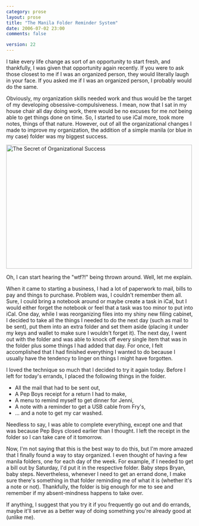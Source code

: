 ```yaml
---
category: prose
layout: prose
title: "The Manila Folder Reminder System"
date: 2006-07-02 23:00
comments: false

version: 22
---
```


I take every life change as sort of an opportunity to start fresh, and thankfully, I was given that opportunity again recently. If you were to ask those closest to me if I was an organized person, they would literally laugh in your face. If you asked me if I was an organized person, I probably would do the same.

Obviously, my organization skills needed work and thus would be the target of my developing obsessive-compulsiveness. I mean, now that I sat in my house chair all day doing work, there would be no excuses for me *not* being able to get things done on time. So, I started to use iCal more, took more notes, things of that nature. However, out of all the organizational changes I made to improve my organization, the addition of a simple manila (or blue in my case) folder was my biggest success.

[<img src="http://static.flickr.com/55/180534545_af67755b21.jpg" width="500" height="333" alt="The Secret of Organizational Success" />][1]

Oh, I can start hearing the "wtf?!" being thrown around. Well, let me explain.

When it came to starting a business, I had a lot of paperwork to mail, bills to pay and things to purchase. Problem was, I couldn't remember them all. Sure, I could bring a notebook around or maybe create a task in iCal, but I would either forget the notebook or feel that a task was too minor to put into iCal. One day, while I was reorganizing files into my shiny new filing cabinet, I decided to take all the things I needed to do the next day (such as mail to be sent), put them into an extra folder and set them aside (placing it under my keys and wallet to make sure I wouldn't forget it). The next day, I went out with the folder and was able to knock off every single item that was in the folder plus some things I had added that day. For once, I felt accomplished that I had finished everything I wanted to do because I usually have the tendency to linger on things I might have forgotten.

I loved the technique so much that I decided to try it again today. Before I left for today's errands, I placed the following things in the folder.

*   All the mail that had to be sent out,
*   A Pep Boys receipt for a return I had to make,
*   A menu to remind myself to get dinner for Jenni,
*   A note with a reminder to get a USB cable from Fry's,
*   ... and a note to get my car washed.

Needless to say, I was able to complete everything, except one and that was because Pep Boys closed earlier than I thought. I left the receipt in the folder so I can take care of it tomorrow.

Now, I'm not saying that this is the best way to do this, but I'm more amazed that I finally found a way to stay organized. I even thought of having a few manila folders, one for each day of the week. For example, if I needed to get a bill out by Saturday, I'd put it in the respective folder. Baby steps Bryan, baby steps. Nevertheless, whenever I need to get an errand done, I make sure there's something in that folder reminding me of what it is (whether it's a note or not). Thankfully, the folder is big enough for me to see and remember if my absent-mindness happens to take over.

If anything, I suggest that you try it if you frequently go out and do errands, maybe it'll serve as a better way of doing something you're already good at (unlike me).

[1]: http://www.flickr.com/photos/avalonstar/180534545/
